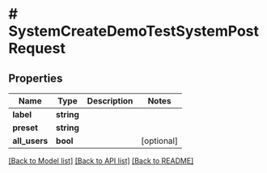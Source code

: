 # # SystemCreateDemoTestSystemPostRequest

## Properties

Name | Type | Description | Notes
------------ | ------------- | ------------- | -------------
**label** | **string** |  |
**preset** | **string** |  |
**all_users** | **bool** |  | [optional]

[[Back to Model list]](../../README.md#models) [[Back to API list]](../../README.md#endpoints) [[Back to README]](../../README.md)
